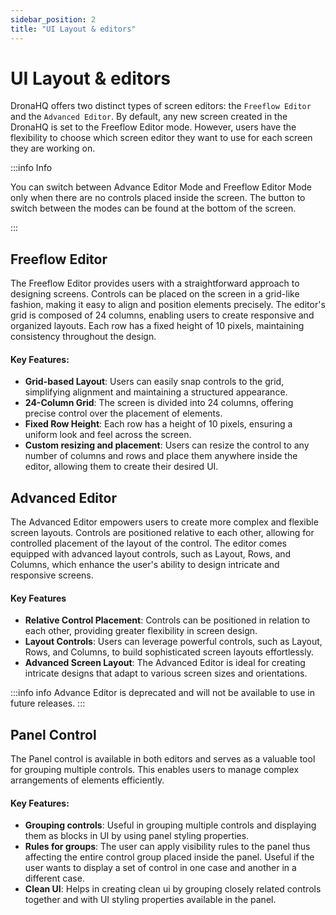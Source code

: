 ```yaml
---
sidebar_position: 2
title: "UI Layout & editors"
---
```


# UI Layout & editors

DronaHQ offers two distinct types of screen editors: the `Freeflow Editor` and the `Advanced Editor`. By default, any new screen created in the DronaHQ is set to the Freeflow Editor mode. However, users have the flexibility to choose which screen editor they want to use for each screen they are working on.

:::info Info

You can switch between Advance Editor Mode and Freeflow Editor Mode only when there are no controls placed inside the screen. The button to switch between the modes can be found at the bottom of the screen.

:::

## Freeflow Editor

The Freeflow Editor provides users with a straightforward approach to designing screens. Controls can be placed on the screen in a grid-like fashion, making it easy to align and position elements precisely. The editor's grid is composed of 24 columns, enabling users to create responsive and organized layouts. Each row has a fixed height of 10 pixels, maintaining consistency throughout the design.
#### Key Features:

- **Grid-based Layout**: Users can easily snap controls to the grid, simplifying alignment and maintaining a structured appearance.
- **24-Column Grid**: The screen is divided into 24 columns, offering precise control over the placement of elements.
- **Fixed Row Height**: Each row has a height of 10 pixels, ensuring a uniform look and feel across the screen.
- **Custom resizing and placement**: Users can resize the control to any number of columns and rows and place them anywhere inside the editor, allowing them to create their desired UI.


## Advanced Editor

The Advanced Editor empowers users to create more complex and flexible screen layouts. Controls are positioned relative to each other, allowing for controlled placement of the layout of the control. The editor comes equipped with advanced layout controls, such as Layout, Rows, and Columns, which enhance the user's ability to design intricate and responsive screens.

#### Key Features

- **Relative Control Placement**: Controls can be positioned in relation to each other, providing greater flexibility in screen design.
- **Layout Controls**: Users can leverage powerful controls, such as Layout, Rows, and Columns, to build sophisticated screen layouts effortlessly.
- **Advanced Screen Layout**: The Advanced Editor is ideal for creating intricate designs that adapt to various screen sizes and orientations.

:::info info
Advance Editor is deprecated and will not be available to use in future releases.
:::


## Panel Control

The Panel control is available in both editors and serves as a valuable tool for grouping multiple controls. This enables users to manage complex arrangements of elements efficiently.

#### Key Features:

- **Grouping controls**: Useful in grouping multiple controls and displaying them as blocks in UI by using panel styling properties.
- **Rules for groups**: The user can apply visibility rules to the panel thus affecting the entire control group placed inside the panel. Useful if the user wants to display a set of control in one case and another in a different case.
- **Clean UI**: Helps in creating clean ui by grouping closely related controls together and with UI styling properties available in the panel.



